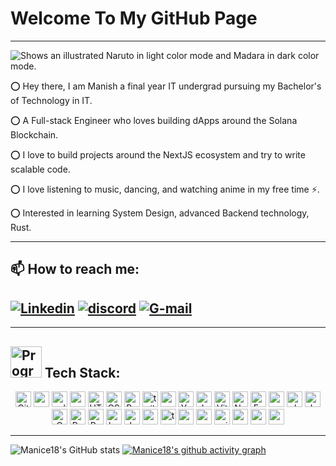# **Welcome To My GitHub Page** 

---   
   
   <picture>
  	<source media="(prefers-color-scheme: dark)" srcset="https://user-images.githubusercontent.com/91601706/171492640-46474573-483a-49f2-9d9b-95a261cbac67.gif">
  	<img alt="Shows an illustrated Naruto in light color mode and Madara in dark color mode." src="https://user-images.githubusercontent.com/91601706/171507922-da5787ba-dc80-4e4d-a9f5-cabce9a0aca1.gif">
</picture>

⭕ Hey there, I am Manish a final year IT undergrad pursuing my Bachelor's of Technology in IT.

⭕ A Full-stack Engineer who loves building dApps around the Solana Blockchain.

⭕ I love to build projects around the NextJS ecosystem and try to write scalable code.

⭕ I love listening to music, dancing, and watching anime in my free time ⚡.

⭕ Interested in learning System Design, advanced Backend technology, Rust.

---
## 📫 How to reach me:

<a href="https://in.linkedin.com/in/manish-saha-076b61221/" target="blank"> <img src ="https://img.shields.io/badge/LinkedIn-0077B5?style=for-the-badge&logo=linkedin&logoColor=white" alt="Linkedin" data-canonical-src="https://img.shields.io/badge/linkedin-%230077B5.svg?logo=linkedin&logoColor=white" style="max-width: 100%;"></a>
<a href="https://discord.com/users/610166651949940768" target="blank"> <img src ="https://img.shields.io/badge/Discord-5865F2?style=for-the-badge&logo=discord&logoColor=white" alt="discord" data-canonical-src="https://img.shields.io/badge/Discord-5865F2?style=for-the-badge&logo=discord&logoColor=white" style="max-width: 100%;"></a>
<a href="https://twitter.com/Manice18heree" target="blank"> <img src="https://img.shields.io/badge/X-000000?style=for-the-badge&logo=x&logoColor=white" alt="G-mail" data-canonical-src="https://img.shields.io/badge/Gmail-D14836?logo=gmail&logoColor=white" style="max-width: 100%;"></a>
---

---

## <image src="https://media3.giphy.com/media/RbDKaczqWovIugyJmW/giphy.gif?cid=ecf05e47eb58k74uthys5add207565wy49cfe1gqgw4jqb7f&rid=giphy.gif&ct=g" alt="Programming" width="50" > Tech Stack:
<div align="center">
	<img height="25" src="https://img.shields.io/badge/GIT-E44C30?style=for-the-badge&logo=git&logoColor=white" alt="Git" title="Git" />
	<img height="25" src="https://img.shields.io/badge/next.js-000000?style=for-the-badge&logo=nextdotjs&logoColor=white" alt="nextjs" title="NextJS" />
	<img height="25" src="https://img.shields.io/badge/Solana-000?style=for-the-badge&logo=Solana&logoColor=9945FF" alt="solana" title="Solana" />
	<img height="25" src="https://img.shields.io/badge/web3%20js-F16822?style=for-the-badge&logo=web3.js&logoColor=white" alt="web3js" title="Web3.JS" />
	<img height="25" src="https://img.shields.io/badge/HTML5-E34F26?style=for-the-badge&logo=html5&logoColor=white" alt="HTML" title="HTML" />
	<img height="25" src="https://img.shields.io/badge/CSS3-1572B6?style=for-the-badge&logo=css3&logoColor=white" alt="CSS" title="CSS" />
	<img height="25" src="https://img.shields.io/badge/Bootstrap-563D7C?style=for-the-badge&logo=bootstrap&logoColor=white" alt="Bootstrap" title="Bootstrap" />
	<img height="25" src="https://img.shields.io/badge/Tailwind_CSS-38B2AC?style=for-the-badge&logo=tailwind-css&logoColor=white" alt="tailwindCss" title="TailwindCss" />
	<img height="25" src="https://img.shields.io/badge/npm-CB3837?style=for-the-badge&logo=npm&logoColor=white" alt="npm" title="npm" />
    	<img height="25" src="https://img.shields.io/badge/Yarn-2C8EBB?style=for-the-badge&logo=yarn&logoColor=white" alt="Yarn" title="Yarn" />
    	<img height="25" src="https://img.shields.io/badge/jQuery-0769AD?style=for-the-badge&logo=jquery&logoColor=white" alt="Jquery" title="Jquery" />
    	<img height="25" src="https://img.shields.io/badge/Vite-B73BFE?style=for-the-badge&logo=vite&logoColor=FFD62E" alt="Vite" title="Vite" />
	<img height="25" src="https://img.shields.io/badge/Node.js-339933?style=for-the-badge&logo=nodedotjs&logoColor=white" alt="Node.js" title="Node.js" />
	<img height="25" src="https://img.shields.io/badge/Express.js-000000?style=for-the-badge&logo=express&logoColor=white" alt="Express" title="Express" />
    	<img height="25" src="https://img.shields.io/badge/Material%20UI-007FFF?style=for-the-badge&logo=mui&logoColor=white" alt="materialui" title="materialui" />
    	<img height="25" src="https://img.shields.io/badge/shadcn%2Fui-000000?style=for-the-badge&logo=shadcnui&logoColor=white" alt="shadcnUI" title="ShadcnUI" />
	<img height="25" src="https://img.shields.io/badge/OpenJDK-ED8B00?style=for-the-badge&logo=openjdk&logoColor=white" alt="Java" title="Java" />
	<img height="25" src="https://img.shields.io/badge/C-00599C?style=for-the-badge&logo=c&logoColor=white" alt="C" title="C" />
	<img height="25" src="https://img.shields.io/badge/Rust-000000?style=for-the-badge&logo=rust&logoColor=white" alt="Rust" title="Rust" />
	<img height="25" src="https://img.shields.io/badge/Python-FFD43B?style=for-the-badge&logo=python&logoColor=blue" alt="Python" title="Python" />
	<img height="25" src="https://img.shields.io/badge/Shell_Script-121011?style=for-the-badge&logo=gnu-bash&logoColor=white" alt="bash" title="bash" />
	<img height="25" src="https://img.shields.io/badge/JavaScript-323330?style=for-the-badge&logo=javascript&logoColor=F7DF1E" alt="JavaScript" title="JavaScript" />
    	<img height="25" src="https://img.shields.io/badge/React-20232A?style=for-the-badge&logo=react&logoColor=61DAFB" alt="reactjs" title="Reactjs" />
    	<img height="25" src="https://img.shields.io/badge/TypeScript-007ACC?style=for-the-badge&logo=typescript&logoColor=white" alt="typescript" title="Typescript" />
    	<img height="25" src="https://img.shields.io/badge/Redux-593D88?style=for-the-badge&logo=redux&logoColor=white" alt="reduxToolkit" title="ReduxToolkit" />
    	<img height="25" src="https://img.shields.io/badge/MongoDB-4EA94B?style=for-the-badge&logo=mongodb&logoColor=white" alt="mongodb" title="mongoDB" />
    	<img height="25" src="https://img.shields.io/badge/Prisma-3982CE?style=for-the-badge&logo=Prisma&logoColor=white" alt="prisma" title="prisma" />
    	<img height="25" src="https://img.shields.io/badge/PostgreSQL-316192?style=for-the-badge&logo=postgresql&logoColor=white" alt="postgresql" title="PostgreSQL" />
    	<img height="25" src="https://img.shields.io/badge/Supabase-181818?style=for-the-badge&logo=supabase&logoColor=white" alt="supabase" title="Supabase" />
	<img height="25" src="https://img.shields.io/badge/Postman-FF6C37?style=for-the-badge&logo=Postman&logoColor=white" alt="postman" title="Postman" />
    
</div>
	
   
---
![Manice18's GitHub stats](https://github-readme-stats.vercel.app/api?username=Manice18&show_icons=true&theme=tokyonight)
[![Manice18's github activity graph](https://github-readme-activity-graph.vercel.app/graph?username=Manice18&theme=react-dark&area=true&area_color=6500F7&custom_title=Manice%2018%27s%20Graph&point=70F700&height=350)](https://github.com/Manice18/README.md)
